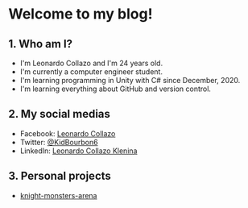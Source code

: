 # Welcome to my blog!

## 1. Who am I?
- I'm Leonardo Collazo and I'm 24 years old.
- I'm currently a computer engineer student.
- I'm learning programming in Unity with C# since December, 2020.
- I'm learning everything about GitHub and version control.

## 2. My social medias
- Facebook: [Leonardo Collazo](https://www.facebook.com/leonardo.collazo.71)
- Twitter: [@KidBourbon6](https://twitter.com/KidBourbon6)
- LinkedIn: [Leonardo Collazo Klenina](https://www.linkedin.com/in/leonardo-collazo-klenina-aa0270201)

## 3. Personal projects
- [knight-monsters-arena](https://github.com/KidBourbon/knight-monsters-arena)
